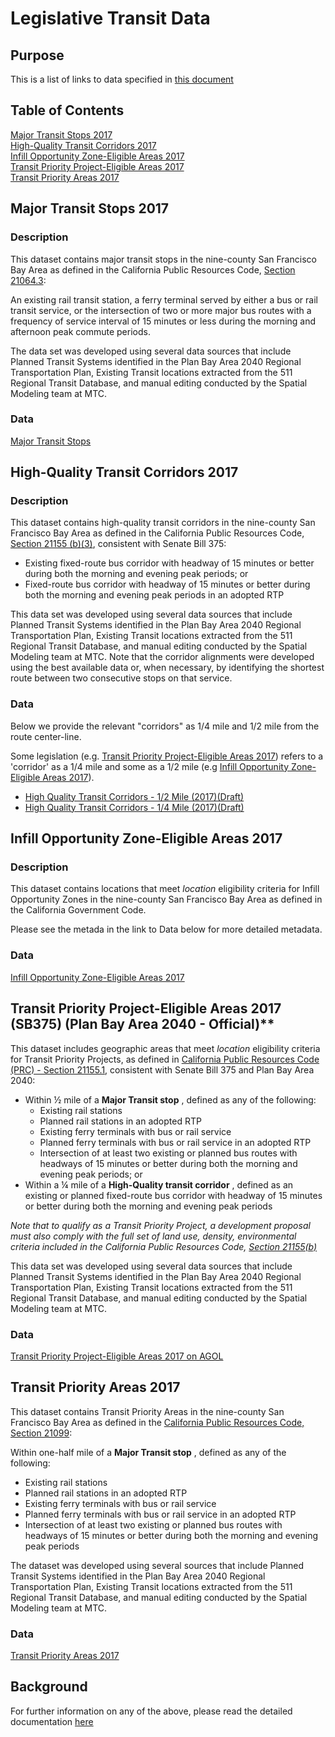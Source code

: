 # Legislative Transit Data

## Purpose

This is a list of links to data specified in [this document](https://mtcdrive.box.com/s/0cl7de5uy6nqqcjafhe6zoqhzl6xyg41)   

## Table of Contents

[Major Transit Stops 2017](#major-transit-stops-2017)   
[High-Quality Transit Corridors 2017](#high-quality-transit-corridors-2017)   
[Infill Opportunity Zone-Eligible Areas 2017](#infill-opportunity-zone-eligible-areas-2017)   
[Transit Priority Project-Eligible Areas 2017](#transit-priority-project-eligible-areas-2017)   
[Transit Priority Areas 2017](#transit-priority-areas-2017)

## Major Transit Stops 2017

### Description

This dataset contains major transit stops in the nine-county San Francisco Bay Area as defined in the California Public Resources Code, [Section 21064.3](https://leginfo.legislature.ca.gov/faces/codes_displaySection.xhtml?sectionNum=21064.3.&amp;lawCode=PRC):

An existing rail transit station, a ferry terminal served by either a bus or rail transit service, or the intersection of two or more major bus routes with a frequency of service interval of 15 minutes or less during the morning and afternoon peak commute periods.

The data set was developed using several data sources that include Planned Transit Systems identified in the Plan Bay Area 2040 Regional Transportation Plan, Existing Transit locations extracted from the 511 Regional Transit Database, and manual editing conducted by the Spatial Modeling team at MTC.

### Data

[Major Transit Stops](http://mtc.maps.arcgis.com/home/item.html?id=561dc5b42fa9451b95faf615a3054260)  

## High-Quality Transit Corridors 2017  

### Description

This dataset contains high-quality transit corridors in the nine-county San Francisco Bay Area as defined in the California Public Resources Code, [Section 21155 (b)(3)](https://leginfo.legislature.ca.gov/faces/codes_displaySection.xhtml?lawCode=PRC&sectionNum=21155.&highlight=true&keyword=Transit%20Priority%20Project), consistent with Senate Bill 375:

- Existing fixed-route bus corridor with headway of 15 minutes or better during both the morning and evening peak periods; or
- Fixed-route bus corridor with headway of 15 minutes or better during both the morning and evening peak periods in an adopted RTP

This data set was developed using several data sources that include Planned Transit Systems identified in the Plan Bay Area 2040 Regional Transportation Plan, Existing Transit locations extracted from the 511 Regional Transit Database, and manual editing conducted by the Spatial Modeling team at MTC. Note that the corridor alignments were developed using the best available data or, when necessary, by identifying the shortest route between two consecutive stops on that service.

### Data

Below we provide the relevant "corridors" as 1/4 mile and 1/2 mile from the route center-line.  

Some legislation (e.g. [Transit Priority Project-Eligible Areas 2017](#Transit-Priority-Project-Eligible-Areas-2017)) refers to a 'corridor' as a 1/4 mile and some as a 1/2 mile (e.g [Infill Opportunity Zone-Eligible Areas 2017](#Infill-Opportunity-Zone-Eligible-Areas-2017)). 

- [High Quality Transit Corridors - 1/2 Mile (2017)(Draft)](http://mtc.maps.arcgis.com/home/item.html?id=3ed055a3cff0415384bf4ce744b6f52b)   
- [High Quality Transit Corridors - 1/4 Mile (2017)(Draft)](http://mtc.maps.arcgis.com/home/item.html?id=6b9d4597489d451187f49525f1a7b6cf)  

## Infill Opportunity Zone-Eligible Areas 2017

### Description

This dataset contains locations that meet _location_ eligibility criteria for Infill Opportunity Zones in the nine-county San Francisco Bay Area as defined in the California Government Code.

Please see the metada in the link to Data below for more detailed metadata. 

### Data  

[Infill Opportunity Zone-Eligible Areas 2017](http://mtc.maps.arcgis.com/home/item.html?id=c50040747a804c35b8f4e12dd04d0f05)  

## Transit Priority Project-Eligible Areas 2017 (SB375) (Plan Bay Area 2040 - Official)**
This dataset includes geographic areas that meet _location_ eligibility criteria for Transit Priority Projects, as defined in [California Public Resources Code (PRC) - Section 21155.1](https://leginfo.legislature.ca.gov/faces/codes_displaySection.xhtml?sectionNum=21155.1.&lawCode=PRC), consistent with Senate Bill 375 and Plan Bay Area 2040:

- Within ½ mile of a **Major Transit stop** , defined as any of the following:
  - Existing rail stations
  - Planned rail stations in an adopted RTP
  - Existing ferry terminals with bus or rail service
  - Planned ferry terminals with bus or rail service in an adopted RTP
  - Intersection of at least two existing or planned bus routes with headways of 15 minutes or better during both the morning and evening peak periods; or
- Within a ¼ mile of a **High-Quality transit corridor** , defined as an existing or planned fixed-route bus corridor with headway of 15 minutes or better during both the morning and evening peak periods

_Note that to qualify as a Transit Priority Project, a development proposal must also comply with the full set of land use, density, environmental criteria included in the California Public Resources Code,_ [_Section 21155(b)_](https://leginfo.legislature.ca.gov/faces/codes_displaySection.xhtml?lawCode=PRC&amp;sectionNum=21155.&amp;highlight=true&amp;keyword=Transit%20Priority%20Project)

This data set was developed using several data sources that include Planned Transit Systems identified in the Plan Bay Area 2040 Regional Transportation Plan, Existing Transit locations extracted from the 511 Regional Transit Database, and manual editing conducted by the Spatial Modeling team at MTC.

### Data 

[Transit Priority Project-Eligible Areas 2017 on AGOL](http://mtc.maps.arcgis.com/home/item.html?id=165d990e3d1341c4942b79e526eafe0f)   

## Transit Priority Areas 2017
This dataset contains Transit Priority Areas in the nine-county San Francisco Bay Area as defined in the [California Public Resources Code, Section 21099](https://leginfo.legislature.ca.gov/faces/codes_displayText.xhtml?lawCode=PRC&amp;division=13.&amp;title=&amp;part=&amp;chapter=2.7.&amp;article=):

Within one-half mile of a **Major Transit stop** , defined as any of the following:
  - Existing rail stations
  - Planned rail stations in an adopted RTP
  - Existing ferry terminals with bus or rail service
  - Planned ferry terminals with bus or rail service in an adopted RTP
  - Intersection of at least two existing or planned bus routes with headways of 15 minutes or better during both the morning and evening peak periods

The dataset was developed using several sources that include Planned Transit Systems identified in the Plan Bay Area 2040 Regional Transportation Plan, Existing Transit locations extracted from the 511 Regional Transit Database, and manual editing conducted by the Spatial Modeling team at MTC.

### Data  

[Transit Priority Areas 2017](http://mtc.maps.arcgis.com/home/item.html?id=d97b4f72543a40b2b85d59ac085e01a0)    

## Background    

For further information on any of the above, please read the detailed documentation [here](https://github.com/BayAreaMetro/RegionalTransitDatabase/blob/master/docs/transit_priority_areas.md)
